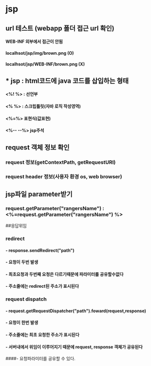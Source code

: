 # jsp
## url 테스트 (webapp 폴더 접근 url 확인)
#### WEB-INF 외부에서 접근이 안됨
#### localhsot/jsp/img/brown.png (O)
#### localhsot/jsp/WEB-INF/brown.png (X)

## * jsp : html코드에 java 코드를 삽입하는 형태
####  <%! %> : 선언부
####  <% %> : 스크립틀릿(자바 로직 작성영역)
####  <%=%> 표현식(값표현)
####  <%-- --%> jsp주석


## request 객체 정보 확인
### request 정보(getContextPath, getRequestURI)
### request header 정보(사용자 환경 os, web browser)

## jsp파일 parameter받기
### request.getParameter("rangersName") : <%=request.getParameter("rangersName") %>

##응답위임
### redirect 
####	- response.sendRedirect("path")
####	- 요청이 두번 발생
####	- 최초요청과 두번째 요청은 다르기때문에 파라미터를 공유할수없다
####	- 주소줄에는 redirect된 주소가 표시된다 
### request dispatch
####	- request.getRequestDispatcher("path").foward(request,response)
####	- 요청이 한번 발생
####	- 주소줄에는 최초 요청한 주소가 표시된다
####	- 서버내에서 위임이 이루어지기 때문에 request, response 객체가 공유된다
####- 요청파라미터를 공유할 수 있다.
